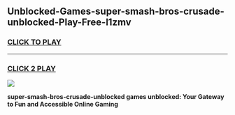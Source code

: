 
## Unblocked-Games-super-smash-bros-crusade-unblocked-Play-Free-l1zmv
<h3>
<a href="https://premium76.site?title=super-smash-bros-crusade-unblocked&ref=23A">CLICK TO PLAY</a></h3>
<hr>

<h3>
<a href="https://premium76.site?title=super-smash-bros-crusade-unblocked&ref=23A">CLICK 2 PLAY</a>
  
</h3>

<a href="https://premium76.site?title=super-smash-bros-crusade-unblocked&ref=23A"><img src="https://clearcache.store/games.png"></a>


**super-smash-bros-crusade-unblocked games unblocked: Your Gateway to Fun and Accessible Online Gaming**
